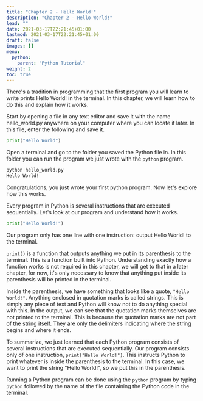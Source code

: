 ```yaml
---
title: "Chapter 2 - Hello World!"
description: "Chapter 2 - Hello World!"
lead: ""
date: 2021-03-17T22:21:45+01:00
lastmod: 2021-03-17T22:21:45+01:00
draft: false
images: []
menu: 
  python:
    parent: "Python Tutorial"
weight: 2
toc: true
---
```


There's a tradition in programming that the first program you will learn to write prints Hello World! in the terminal. In this chapter, we will learn how to do this and explain how it works.

Start by opening a file in any text editor and save it with the name hello_world.py anywhere on your computer where you can locate it later. In this file, enter the following and save it.
```py
print("Hello World")
```

Open a terminal and go to the folder you saved the Python file in. In this folder you can run the program we just wrote with the `python` program.

```sh
python hello_world.py
Hello World!
```

Congratulations, you just wrote your first python program. Now let's explore how this works.

Every program in Python is several instructions that are executed sequentially. Let's look at our program and understand how it works.

```py
print("Hello World!")
```

Our program only has one line with one instruction: output Hello World! to the terminal.

`print()` is a function that outputs anything we put in its parenthesis to the terminal. This is a function built into Python. Understanding exactly how a function works is not required in this chapter, we will get to that in a later chapter, for now, it's only necessary to know that anything put inside its parenthesis will be printed in the terminal.

Inside the parenthesis, we have something that looks like a quote, `"Hello World!"`. Anything enclosed in quotation marks is called strings. This is simply any piece of text and Python will know not to do anything special with this. In the output, we can see that the quotation marks themselves are not printed to the terminal. This is because the quotation marks are not part of the string itself. They are only the delimiters indicating where the string begins and where it ends.

To summarize, we just learned that each Python program consists of several instructions that are executed sequentially. Our program consists only of one instruction, `print("Hello World!")`. This instructs Python to print whatever is inside the parenthesis to the terminal. In this case, we want to print the string "Hello World!", so we put this in the parenthesis. 

Running a Python program can be done using the `python` program by typing `python` followed by the name of the file containing the Python code in the terminal.
